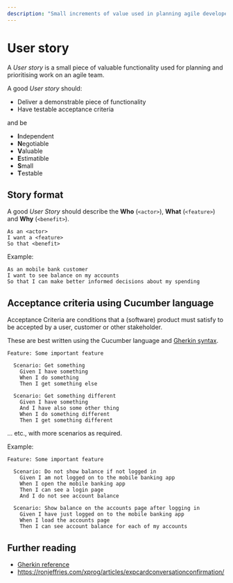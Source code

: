 ```yaml
---
description: "Small increments of value used in planning agile developent work"
---
```


# User story

A *User story* is a small piece of valuable functionality used for planning and prioritising work on an agile team.

A good *User story* should:

- Deliver a demonstrable piece of functionality
- Have testable acceptance criteria

and be

- **I**ndependent
- **N**egotiable
- **V**aluable
- **E**stimatible
- **S**mall
- **T**estable

## Story format

A good *User Story* should describe the **Who** (`<actor>`), **What** (`<feature>`) and **Why** (`<benefit>`).

```
As an <actor>
I want a <feature>
So that <benefit>
```

Example:

```
As an mobile bank customer
I want to see balance on my accounts
So that I can make better informed decisions about my spending
```

## Acceptance criteria using Cucumber language

Acceptance Criteria are conditions that a (software) product must satisfy to be accepted by a user, customer or other stakeholder.

These are best written using the Cucumber language and [Gherkin syntax](../gherkin/index.mdx).

```gherkin
Feature: Some important feature

  Scenario: Get something
    Given I have something
    When I do something
    Then I get something else

  Scenario: Get something different
    Given I have something
    And I have also some other thing
    When I do something different
    Then I get something different
```

… etc., with more scenarios as required.

Example:

```gherkin
Feature: Some important feature

  Scenario: Do not show balance if not logged in
    Given I am not logged on to the mobile banking app
    When I open the mobile banking app
    Then I can see a login page
    And I do not see account balance

  Scenario: Show balance on the accounts page after logging in
    Given I have just logged on to the mobile banking app
    When I load the accounts page
    Then I can see account balance for each of my accounts
```

## Further reading

- [Gherkin reference](../gherkin/reference.md)
- https://ronjeffries.com/xprog/articles/expcardconversationconfirmation/
